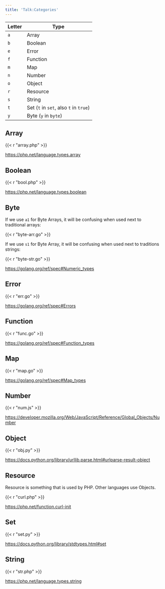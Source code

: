 ```yaml
---
title: 'Talk:Categories'
---
```


Letter | Type
-------|------
`a`    | Array
`b`    | Boolean
`e`    | Error
`f`    | Function
`m`    | Map
`n`    | Number
`o`    | Object
`r`    | Resource
`s`    | String
`t`    | Set (`t` in `set`, also `t` in `true`)
`y`    | Byte (`y` in `byte`)

## Array

{{< r "array.php" >}}

<https://php.net/language.types.array>

## Boolean

{{< r "bool.php" >}}

<https://php.net/language.types.boolean>

## Byte

If we use `a1` for Byte Arrays, it will be confusing when used next to
traditional arrays:

{{< r "byte-arr.go" >}}

If we use `s1` for Byte Array, it will be confusing when used next to
traditions strings:

{{< r "byte-str.go" >}}

<https://golang.org/ref/spec#Numeric_types>

## Error

{{< r "err.go" >}}

<https://golang.org/ref/spec#Errors>

## Function

{{< r "func.go" >}}

<https://golang.org/ref/spec#Function_types>

## Map

{{< r "map.go" >}}

<https://golang.org/ref/spec#Map_types>

## Number

{{< r "num.js" >}}

<https://developer.mozilla.org/Web/JavaScript/Reference/Global_Objects/Number>

## Object

{{< r "obj.py" >}}

<https://docs.python.org/library/urllib.parse.html#urlparse-result-object>

## Resource

Resource is something that is used by PHP. Other languages use Objects.

{{< r "curl.php" >}}

<https://php.net/function.curl-init>

## Set

{{< r "set.py" >}}

<https://docs.python.org/library/stdtypes.html#set>

## String

{{< r "str.php" >}}

<https://php.net/language.types.string>

